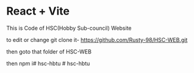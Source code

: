 # React + Vite

This is Code of HSC(Hobby Sub-council) Website

to edit or change git clone it- https://github.com/Rusty-98/HSC-WEB.git

then goto that folder of HSC-WEB

then npm i#   h s c - h b t u  
 #   h s c - h b t u  
 